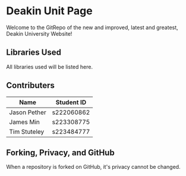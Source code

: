 # Deakin Unit Page
Welcome to the GitRepo of the new and improved, latest and greatest, Deakin University Website!

## Libraries Used
All libraries used will be listed here.

## Contributers
|Name|Student ID|
|-|-|
| Jason Pether | s222060862 |
| James Min | s223308775 |
| Tim Stuteley | s223484777 |

## Forking, Privacy, and GitHub
When a repository is forked on GitHub, it's privacy cannot be changed.